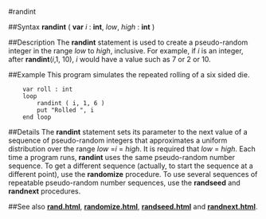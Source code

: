 
#randint

##Syntax
**randint** ( **var** _i_ : **int**, _low_, _high_ : **int** )



##Description
The **randint** statement is used to create a pseudo-random integer in the range _low_ to _high_, inclusive. For example, if _i_ is an integer, after **randint**(_i_,1, 10), _i_ would have a value such as 7 or 2 or 10.



##Example
This program simulates the repeated rolling of a six sided die.


        var roll : int
        loop
            randint ( i, 1, 6 )
            put "Rolled ", i
        end loop
##Details
The **randint** statement sets its parameter to the next value of a sequence of pseudo-random integers that approximates a uniform distribution over the range _low_ =_i_ = _high_. It is required that _low_ = _high_.
Each time a program runs, **randint** uses the same pseudo-random number sequence. To get a different sequence (actually, to start the sequence at a different point), use the **randomize** procedure.
To use several sequences of repeatable pseudo-random number sequences, use the **randseed** and **randnext** procedures.



##See also
**[rand.html](rand)**, **[randomize.html](randomize)**, **[randseed.html](randseed)** and **[randnext.html](randnext)**.


